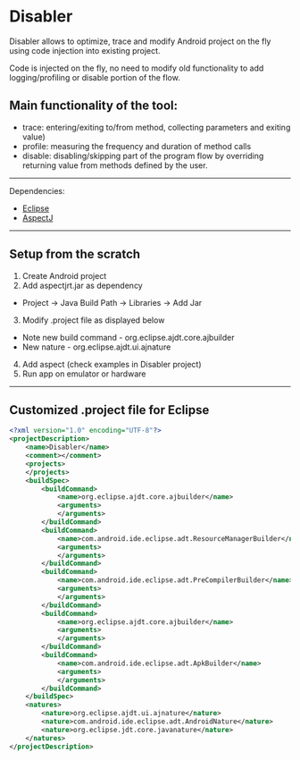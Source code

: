 Disabler
========

Disabler allows to optimize, trace and modify Android project on the fly using code injection into existing project. 

Code is injected on the fly, no need to modify old functionality to add logging/profiling or disable portion of the flow.

Main functionality of the tool:
-

   - trace: entering/exiting to/from method, collecting parameters and exiting value)
   - profile: measuring the frequency and duration of method calls
   - disable: disabling/skipping part of the program flow by overriding returning value from methods defined by the user.

---

Dependencies:
* [Eclipse](http://www.eclipse.org/)
* [AspectJ](http://www.eclipse.org/aspectj/)

---
Setup from the scratch
-
1. Create Android project
2. Add aspectjrt.jar as dependency
 * Project -> Java Build Path -> Libraries -> Add Jar
3. Modify .project file as displayed below
 * Note new build command - org.eclipse.ajdt.core.ajbuilder
 * New nature - org.eclipse.ajdt.ui.ajnature
4. Add aspect (check examples in Disabler project)
5. Run app on emulator or hardware 

---

Customized .project file for Eclipse
-
```xml
<?xml version="1.0" encoding="UTF-8"?>
<projectDescription>
    <name>Disabler</name>
    <comment></comment>
    <projects>
    </projects>
    <buildSpec>
        <buildCommand>
            <name>org.eclipse.ajdt.core.ajbuilder</name>
            <arguments>
            </arguments>
        </buildCommand>
        <buildCommand>
            <name>com.android.ide.eclipse.adt.ResourceManagerBuilder</name>
            <arguments>
            </arguments>
        </buildCommand>
        <buildCommand>
            <name>com.android.ide.eclipse.adt.PreCompilerBuilder</name>
            <arguments>
            </arguments>
        </buildCommand>
        <buildCommand>
            <name>org.eclipse.ajdt.core.ajbuilder</name>
            <arguments>
            </arguments>
        </buildCommand>
        <buildCommand>
            <name>com.android.ide.eclipse.adt.ApkBuilder</name>
            <arguments>
            </arguments>
        </buildCommand>
    </buildSpec>
    <natures>
        <nature>org.eclipse.ajdt.ui.ajnature</nature>
        <nature>com.android.ide.eclipse.adt.AndroidNature</nature>
        <nature>org.eclipse.jdt.core.javanature</nature>
    </natures>
</projectDescription>
```